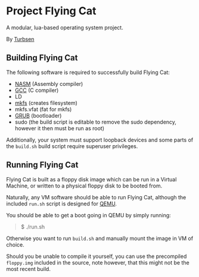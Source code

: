Project Flying Cat
==================

A modular, lua-based operating system project.

By [Turbsen](http://turbsen.info "Go to website for Turbsen")

## Building Flying Cat
The following software is required to successfully build Flying Cat:

* [NASM](http://www.nasm.us/) (Assembly compiler)
* [GCC](http://gcc.gnu.org/) (C compiler)
* LD
* [mkfs](http://en.wikipedia.org/wiki/Mkfs) (creates filesystem)
* mkfs.vfat (fat for mkfs)
* [GRUB](http://www.gnu.org/software/grub/) (bootloader)
* sudo (the build script is editable to remove the sudo dependency, however it then must be run as root)

Additionally, your system must support loopback devices and some parts of the `build.sh` build script require superuser privileges.

## Running Flying Cat
Flying Cat is built as a floppy disk image which can be run in a Virtual Machine, or written to a physical floppy disk to be booted from.

Naturally, any VM software should be able to run Flying Cat, although the included `run.sh` script is designed for [QEMU](http://qemu.org "Go to website for Qemu to download it").

You should be able to get a boot going in QEMU by simply running:
> $ ./run.sh

Otherwise you want to run `build.sh` and manually mount the image in VM of choice.

Should you be unable to compile it yourself, you can use the precompiled `floppy.img` included in the source, note however, that this might not be the most recent build.
